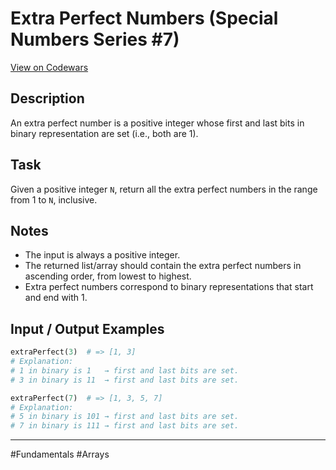 # Extra Perfect Numbers (Special Numbers Series #7)

[View on Codewars](https://www.codewars.com/kata/5a662a02e626c54e87000123/train/python)

## Description

An extra perfect number is a positive integer whose first and last bits in binary representation are set (i.e., both are 1).

## Task
Given a positive integer `N`, return all the extra perfect numbers in the range from 1 to `N`, inclusive.

## Notes
- The input is always a positive integer.
- The returned list/array should contain the extra perfect numbers in ascending order, from lowest to highest.
- Extra perfect numbers correspond to binary representations that start and end with 1.

## Input / Output Examples

```python
extraPerfect(3)  # => [1, 3]
# Explanation:
# 1 in binary is 1   → first and last bits are set.
# 3 in binary is 11  → first and last bits are set.

extraPerfect(7)  # => [1, 3, 5, 7]
# Explanation:
# 5 in binary is 101 → first and last bits are set.
# 7 in binary is 111 → first and last bits are set.
```

---

#Fundamentals #Arrays
